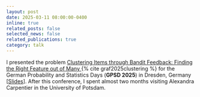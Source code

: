```yaml
---
layout: post
date: 2025-03-11 08:00:00-0400
inline: true
related_posts: false
selected_news: false
related_publications: true
category: talk
---
```

I presented the problem <a href="https://openreview.net/pdf?id=99zsyZpUqp"> Clustering Items through Bandit Feedback: Finding the Right Feature out of Many </a> {% cite graf2025clustering %} for the German Probability and Statistics Days </a> (<strong>GPSD 2025</strong>) in Dresden, Germany [<a href="https://victorthuot.github.io/assets/pdf/slides_GPSD_march2025.pdf">Slides</a>].
After this conference, I spent almost two months visiting Alexandra Carpentier in the University of Potsdam. 
